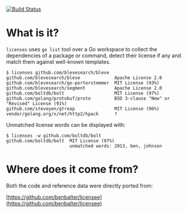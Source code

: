 [![Build Status](https://travis-ci.org/pmezard/licenses.png?branch=master)](https://travis-ci.org/pmezard/licenses)

# What is it?

`licenses` uses `go list` tool over a Go workspace to collect the dependencies
of a package or command, detect their license if any and match them against
well-known templates.

```
$ licenses github.com/blevesearch/bleve
github.com/blevesearch/bleve             Apache License 2.0
github.com/blevesearch/go-porterstemmer  MIT License (93%)
github.com/blevesearch/segment           Apache License 2.0
github.com/boltdb/bolt                   MIT License (97%)
github.com/golang/protobuf/proto         BSD 3-clause "New" or "Revised" License (91%)
github.com/steveyen/gtreap               MIT License (96%)
vendor/golang.org/x/net/http2/hpack      ?
```

Unmatched license words can be displayed with:
```
$ licenses -w github.com/boltdb/bolt
github.com/boltdb/bolt  MIT License (97%)
                        unmatched words: 2013, ben, johnson
```

# Where does it come from?

Both the code and reference data were directly ported from:

  [https://github.com/benbalter/licensee](https://github.com/benbalter/licensee)
